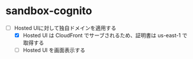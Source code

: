 # sandbox-cognito

- [ ] Hosted UIに対して独自ドメインを適用する
  - [x] Hosted UI は CloudFront でサーブされるため、証明書は us-east-1 で取得する
  - [ ] Hosted UI を画面表示する

